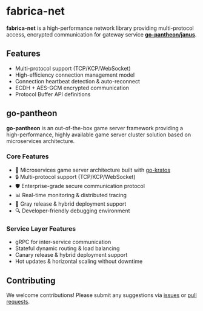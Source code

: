# fabrica-net

**fabrica-net** is a high-performance network library providing multi-protocol access, encrypted communication for gateway service **[go-pantheon/janus](https://github.com/go-pantheon/janus)**.

## Features

- Multi-protocol support (TCP/KCP/WebSocket)
- High-efficiency connection management model
- Connection heartbeat detection & auto-reconnect
- ECDH + AES-GCM encrypted communication
- Protocol Buffer API definitions

## go-pantheon

**go-pantheon** is an out-of-the-box game server framework providing a high-performance, highly available game server cluster solution based on microservices architecture.

### Core Features

- 🚀 Microservices game server architecture built with [go-kratos](https://github.com/go-kratos/kratos)
- 🔒 Multi-protocol support (TCP/KCP/WebSocket)
- 🛡️ Enterprise-grade secure communication protocol
- 📊 Real-time monitoring & distributed tracing
- 🔄 Gray release & hybrid deployment support
- 🔍 Developer-friendly debugging environment

### Service Layer Features

- gRPC for inter-service communication
- Stateful dynamic routing & load balancing
- Canary release & hybrid deployment support
- Hot updates & horizontal scaling without downtime

## Contributing

We welcome contributions! Please submit any suggestions via [issues](https://github.com/go-pantheon/fabrica-net/issues) or [pull requests](https://github.com/go-pantheon/fabrica-net/pulls).
